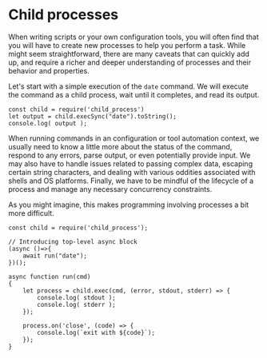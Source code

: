 <!--
setup:
  local:
    cwd: .
-->

# Child processes

When writing scripts or your own configuration tools, you will often find that you will have to create new processes to help you perform a task. While might seem straightforward, there are many caveats that can quickly add up, and require a richer and deeper understanding of processes and their behavior and properties.

Let's start with a simple execution of the `date` command. We will execute the command as a child process, wait until it completes, and read its output.

```js| {type:'script'}
const child = require('child_process')
let output = child.execSync("date").toString();
console.log( output );
```

When running commands in an configuration or tool automation context, we usually need to know a little more about the status of the command, respond to any errors, parse output, or even potentially provide input. We may also have to handle issues related to passing complex data, escaping certain string characters, and dealing with various oddities associated with shells and OS platforms. Finally, we have to be mindful of the lifecycle of a process and manage any necessary concurrency constraints.

As you might imagine, this makes programming involving processes a bit more difficult.

```js| {type:'script'}
const child = require('child_process');

// Introducing top-level async block
(async ()=>{
    await run("date");
})();

async function run(cmd)
{
    let process = child.exec(cmd, (error, stdout, stderr) => {
        console.log( stdout );
        console.log( stderr );
    });

    process.on('close', (code) => {
        console.log(`exit with ${code}`);
    });
}

```